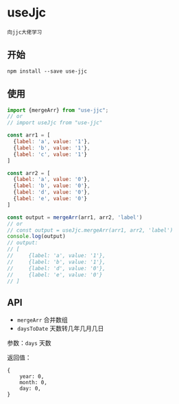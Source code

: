 # useJjc

`向jjc大佬学习`

## 开始

```
npm install --save use-jjc
```

## 使用

```javascript
import {mergeArr} from "use-jjc";
// or
// import useJjc from "use-jjc"

const arr1 = [
  {label: 'a', value: '1'},
  {label: 'b', value: '1'},
  {label: 'c', value: '1'}
]

const arr2 = [
  {label: 'a', value: '0'},
  {label: 'b', value: '0'},
  {label: 'd', value: '0'},
  {label: 'e', value: '0'}
]

const output = mergeArr(arr1, arr2, 'label')
// or
// const output = useJjc.mergeArr(arr1, arr2, 'label')
console.log(output)
// output: 
// [
//     {label: 'a', value: '1'},
//     {label: 'b', value: '1'},
//     {label: 'd', value: '0'},
//     {label: 'e', value: '0'}
// ]
```

## API

- `mergeArr` 合并数组
- `daysToDate` 天数转几年几月几日

参数：`days` 天数

返回值：
```
{
    year: 0,
    month: 0,
    day: 0,
}
```
